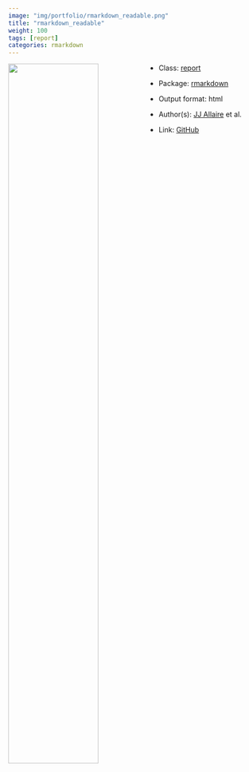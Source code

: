 ```yaml
---
image: "img/portfolio/rmarkdown_readable.png"
title: "rmarkdown_readable"
weight: 100
tags: [report]
categories: rmarkdown
---
```




<!--more-->

<img class = "jf-image-shadow" src="../../img/portfolio/rmarkdown_readable.png" style="display: block; margin: auto;" width="60%"  align="left">

- Class: [report](../../tags/report)
- Package: [rmarkdown](rmarkdown)
- Output format: html

- Author(s): [JJ Allaire](https://github.com/jjallaire) et al.
- Link: [GitHub](https://github.com/rstudio/rmarkdown)


